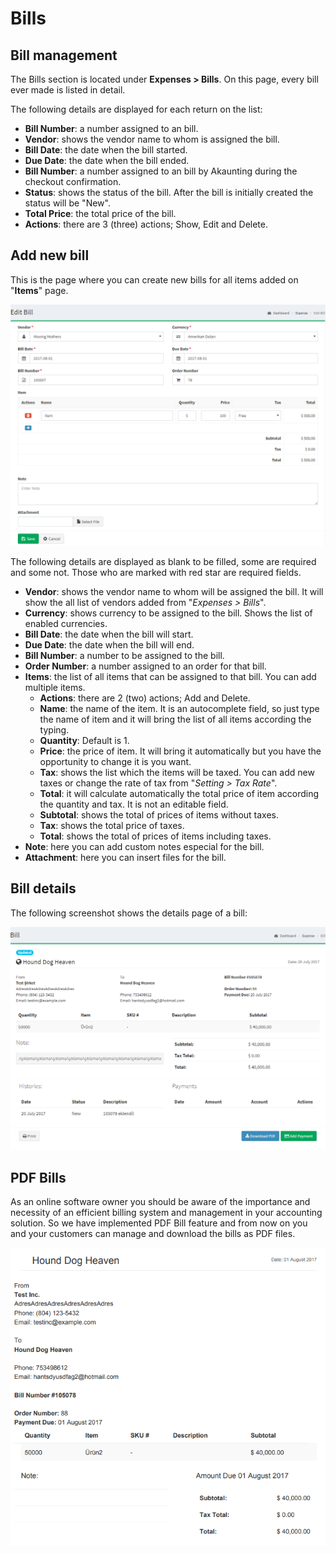 Bills
===

Bill management
------------------------------

The Bills section is located under **Expenses > Bills**. On this page, every bill ever made is listed in detail.

The following details are displayed for each return on the list:

- **Bill Number**: a number assigned to an bill.
- **Vendor**: shows the vendor name to whom is assigned the bill.
- **Bill Date**: the date when the bill started.
- **Due Date**: the date when the bill ended.
- **Bill Number**: a number assigned to an bill by Akaunting during the checkout confirmation.
- **Status**: shows the status of the bill. After the bill is initially created the status will be "New".
- **Total Price**: the total price of the bill.
- **Actions**: there are 3 (three) actions; Show, Edit and Delete.

Add new bill
------------------------------

This is the page where you can create new bills for all items added on "**Items**" page.

![Bill](_images/bills_edit.png)

The following details are displayed as blank to be filled, some are required and some not. Those who are marked with red star are required fields.

- **Vendor**: shows the vendor name to whom will be assigned the bill. It will show the all list of vendors added from "*Expenses > Bills*".
- **Currency**: shows currency to be assigned to the bill. Shows the list of enabled currencies.
- **Bill Date**: the date when the bill will start.
- **Due Date**: the date when the bill will end.
- **Bill Number**: a number to be assigned to the bill.
- **Order Number**: a number assigned to an order for that bill.
- **Items**: the list of all items that can be assigned to that bill. You can add multiple items.
	- **Actions**: there are 2 (two) actions; Add and Delete.
	- **Name**: the name of the item. It is an autocomplete field, so just type the name of item and it will bring the list of all items according the typing.
	- **Quantity**: Default is 1.
	- **Price**: the price of item. It will bring it automatically but you have the opportunity to change it is you want.
	- **Tax**: shows the list which the items will be taxed. You can add new taxes or change the rate of tax from "*Setting > Tax Rate*".
	- **Total**: it will calculate automatically the total price of item according the quantity and tax. It is not an editable field.
	- **Subtotal**: shows the total of prices of items without taxes.
	- **Tax**: shows the total price of taxes.
	- **Total**: shows the total of prices of items including taxes.
- **Note**: here you can add custom notes especial for the bill.
- **Attachment**: here you can insert files for the bill.

Bill details
-------------

The following screenshot shows the details page of a bill:

![Bill](_images/bills_show.png)

PDF Bills
-------------

As an online software owner you should be aware of the importance and necessity of an efficient billing system and management in your accounting solution. So we have implemented PDF Bill feature and from now on you and your customers can manage and download the bills as PDF files.

![Bill](_images/bills_pdf.png)
